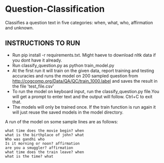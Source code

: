 # Question-Classification
Classifies a question text in five categories: when, what, who, affirmation and unknown. 


## INSTRUCTIONS TO RUN ##
- Run pip install -r requirements.txt. Might haeve to download nltk data if you dont have it already. 
- Run classify_question.py as python train_model.py
- At the first run it will train on the given data, report training and testing accuracies and runs the model on 200 sampled question from http://cogcomp.org/Data/QA/QC/train_1000.label and saves the result in the file 'test_file.csv'
- To run the model on keyboard input, run the classify_question.py file.You will get a prompt to enter text and the output will follow. Ctrl+C to exit that.
- The models will only be trained once. If the train function is run again it will just reuse the saved models in the model directory.



A run of the model on some sample lines are as follows:

```
what time does the movie begin? when
what is the birthplace of john? what
Who was gandhi who
Is it morning or noon? affirmation
are you a smuggler? affirmation
what time does the train leave? when
what is the time? what


 
